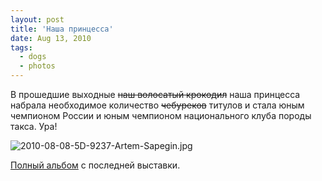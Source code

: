 ```yaml
---
layout: post
title: 'Наша принцесса'
date: Aug 13, 2010
tags:
  - dogs
  - photos
---
```


В прошедшие выходные ~~наш волосатый крокодил~~ наша принцесса набрала необходимое количество ~~чебуреков~~ титулов и стала юным чемпионом России и юным чемпионом национального клуба породы такса. Ура!

![2010-08-08-5D-9237-Artem-Sapegin.jpg](photo://1221)

[Полный альбом](http://foto.mail.ru/mail/artem-sapegin/202 "Выставка в Сокольниках, 8 августа 2010 г.") с последней выставки.
